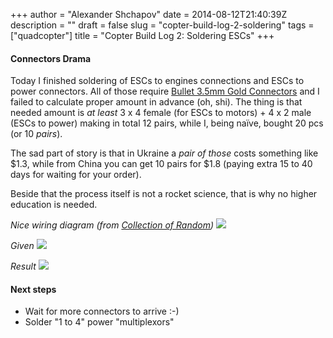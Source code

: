 +++
author = "Alexander Shchapov"
date = 2014-08-12T21:40:39Z
description = ""
draft = false
slug = "copter-build-log-2-soldering"
tags = ["quadcopter"]
title = "Copter Build Log 2: Soldering ESCs"
+++

#### Connectors Drama

Today I finished soldering of ESCs to engines connections and ESCs to power connectors. All of those require [Bullet 3.5mm Gold Connectors](http://www.nex-robotics.com/index.php?option=com_virtuemart&page=shop.product_details&flypage=flypage.tpl&product_id=928&Itemid=45) and I failed to calculate proper amount in advance (oh, shi). The thing is that needed amount is _at least_ 3 x 4 female (for ESCs to motors) + 4 x 2 male (ESCs to power) making in total 12 pairs, while I, being naïve, bought 20 pcs (or 10 _pairs_).

The sad part of story is that in Ukraine a _pair of those_ costs something like $1.3, while from China you can get 10 pairs for $1.8 (paying extra 15 to 40 days for waiting for your order).

Beside that the process itself is not a rocket science, that is why no higher education is needed.

_Nice wiring diagram (from [Collection of Random](http://cfedk.host.cs.st-andrews.ac.uk/site/))_
![](/img/2014/Aug/03-wiringdiagram.jpg)

_Given_
![](/img/2014/Aug/2014-07-28-21-02-06.jpg)

_Result_
![](/img/2014/Aug/2014-08-13-00-23-34.jpg)

#### Next steps

* Wait for more connectors to arrive :-)
* Solder "1 to 4" power "multiplexors"
